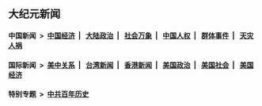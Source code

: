 ## 大纪元新闻

#### 中国新闻 &nbsp;>&nbsp; [中国经济](indexes/ncid283/README.md?07200045) &nbsp;| &nbsp; [大陆政治](indexes/ncid277/README.md?07200045) &nbsp;| &nbsp; [社会万象](indexes/ncid282/README.md?07200045) &nbsp;| &nbsp; [中国人权](indexes/ncid278/README.md?07200045) &nbsp;| &nbsp; [群体事件](indexes/ncid279/README.md?07200045) &nbsp;| &nbsp; [天灾人祸](indexes/ncid280/README.md?07200045)

#### 国际新闻 &nbsp;>&nbsp; [美中关系](indexes/nf1412576/README.md?07200045) &nbsp;| &nbsp; [台湾新闻](indexes/ncid1349361/README.md?07200045) &nbsp;| &nbsp; [香港新闻](indexes/ncid1349362/README.md?07200045) &nbsp;| &nbsp; [美国政治](indexes/ncid1078159/README.md?07200045) &nbsp;| &nbsp; [美国社会](indexes/ncid1078160/README.md?07200045) &nbsp;| &nbsp; [美国经济](indexes/ncid1078158/README.md?07200045)

#### 特别专题 &nbsp;>&nbsp; [中共百年历史](https://github.com/epoch-news/epoch-special/blob/master/README.md?07200045)  
